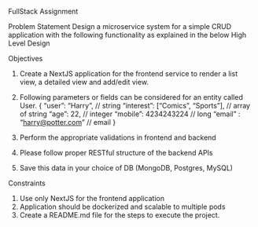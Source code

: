 FullStack Assignment

Problem Statement
Design a microservice system for a simple CRUD application with the following functionality as
explained in the below High Level Design

Objectives
1. Create a NextJS application for the frontend service to render a list view, a detailed view
and add/edit view.
2. Following parameters or fields can be considered for an entity called User.
{
“user”: “Harry”, // string
“interest”: [“Comics”, “Sports”], // array of string
“age”: 22, // integer
“mobile”: 4234243224 // long
“email” : “harry@potter.com” // email
}
3. Perform the appropriate validations in frontend and backend

4. Please follow proper RESTful structure of the backend APIs
5. Save this data in your choice of DB (MongoDB, Postgres, MySQL)

Constraints
1. Use only NextJS for the frontend application
2. Application should be dockerized and scalable to multiple pods
3. Create a README.md file for the steps to execute the project.
